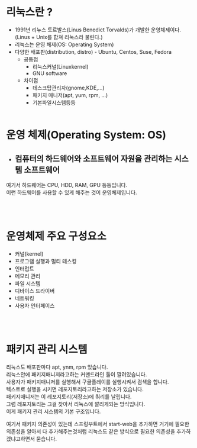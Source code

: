 # 리눅스란 ?

- 1991년 리누스 토르발스(Linus Benedict Torvalds)가 개발한 운영체제이다. (Linus + Unix를 합쳐 리눅스라 불린다.)
- 리눅스는 운영 체제(OS: Operating System)  
- 다양한 배포판(distribution, distro) - Ubuntu, Centos, Suse, Fedora
    - 공통점    
        -  리눅스커널(Linuxkernel) 
        -  GNU software
    - 차이점
        - 데스크탑관리자(gnome,KDE,...)
        - 패키지 매니저(apt, yum, rpm, ...)
        - 기본파일시스템등등
<br/><br/>

# 운영 체제(Operating System: OS)

- ## 컴퓨터의 하드웨어와 소프트웨어 자원을 관리하는 시스템 소프트웨어

여기서 하드웨어는 CPU, HDD, RAM, GPU 등등입니다.  
이런 하드웨어를 사용할 수 있게 해주는 것이 운영체제입니다.  

<br/><br/>

# 운영체제 주요 구성요소
-  커널(kernel)
-  프로그램 실행과 멀티 테스킹
-  인터럽트
-  메모리 관리
-  파일 시스템
-  디바이스 드라이버
-  네트워킹
-  사용자 인터페이스

<br/><br/>

# 패키지 관리 시스템

리눅스도 배포판마다 apt, ynm, rpm 있습니다.  
리눅스안에 패키지매니저라고하는 커맨드라인 툴이 깔려있습니다.  
사용자가 패키지매니저를 실행해서 구글플레이를 실행시켜서 검색을 합니다.  
텍스트로 실행을 시키면 레포지토리라고하는 저장소가 있습니다.  
패키지매니저는 이 레포지토리(저장소)에 쿼리를 날립니다.  
그럼 레포지토리는 그걸 찾아서 리눅스에 깔리게되는 방식입니다.  
이게 패키지 관리 시스템의 기본 구조입니다.  

여기서 패키지 의존성이 있는데 스프링부트에서 start-web을 추가하면 거기에 필요한 의존성을 알아서 다 추가해주는것처럼 리눅스도 같은 방식으로 필요한 의존성을 추가하겠냐고하면서 묻습니다. 